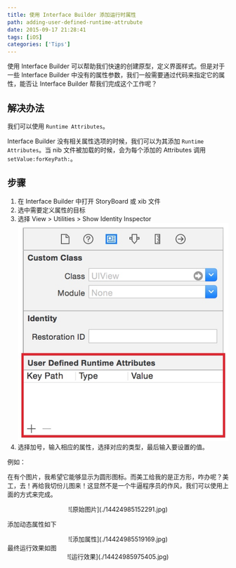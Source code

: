 ```yaml
---
title: 使用 Interface Builder 添加运行时属性
path: adding-user-defined-runtime-attrubute
date: 2015-09-17 21:28:41
tags: [iOS]
categories: ['Tips']
---
```


使用 Interface Builder 可以帮助我们快速的创建原型，定义界面样式。但是对于一些 Interface Builder 中没有的属性参数，我们一般需要通过代码来指定它的属性，能否让 Interface Builder 帮我们完成这个工作呢？

<!--more-->

## 解决办法

我们可以使用 `Runtime Attributes`。

Interface Builder 没有相关属性选项的时候，我们可以为其添加 `Runtime Attributes`。当 nib 文件被加载的时候，会为每个添加的 Attributes 调用 `setValue:forKeyPath:`。

## 步骤

1. 在 Interface Builder 中打开 StoryBoard 或 xib 文件
2. 选中需要定义属性的目标
3. 选择 View > Utilities > Show Identity Inspector <center>![选择User Defined Runtime Attributes](./14424974256894.jpg)</center>
4. 选择加号，输入相应的属性，选择对应的类型，最后输入要设置的值。

例如：

在有个图片，我希望它能够显示为圆形图标。而美工给我的是正方形，咋办呢？美工，去！再给我切份儿图来！这显然不是一个牛逼程序员的作风，我们可以使用上面的方式来完成。

<center>![原始图片](./14424985152291.jpg)</center>

添加动态属性如下

<center>![添加属性](./14424985519169.jpg)</center>
最终运行效果如图

<center>![运行效果](./14424985975405.jpg)</center>
